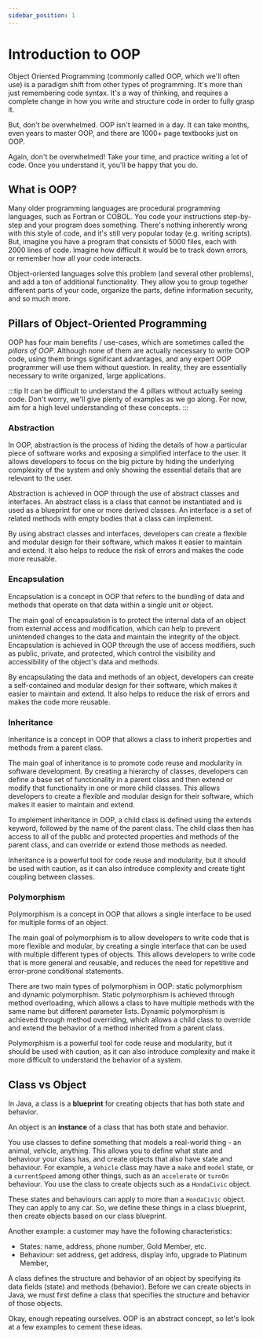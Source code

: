 ```yaml
---
sidebar_position: 1
---
```


# Introduction to OOP

Object Oriented Programming (commonly called OOP, which we'll often use) is a paradigm shift from other types of programming. It's more than just remembering code syntax. It's a way of thinking, and requires a complete change in how you write and structure code in order to fully grasp it.

But, don't be overwhelmed. OOP isn't learned in a day. It can take months, even years to master OOP, and there are 1000+ page textbooks just on OOP.

Again, don't be overwhelmed! Take your time, and practice writing a lot of code. Once you understand it, you'll be happy that you do.

## What is OOP?

Many older programming languages are procedural programming languages, such as Fortran or COBOL. You code your instructions step-by-step and your program does something. There's nothing inherently wrong with this style of code, and it's still very popular today (e.g. writing scripts). But, imagine you have a program that consists of 5000 files, each with 2000 lines of code. Imagine how difficult it would be to track down errors, or remember how all your code interacts.

Object-oriented languages solve this problem (and several other problems), and add a ton of additional functionality. They allow you to group together different parts of your code, organize the parts, define information security, and so much more.

## Pillars of Object-Oriented Programming

OOP has four main benefits / use-cases, which are sometimes called the _pillars of OOP_. Although none of them are actually necessary to write OOP code, using them brings significant advantages, and any expert OOP programmer will use them without question. In reality, they are essentially necessary to write organized, large applications.

:::tip
It can be difficult to understand the 4 pillars without actually seeing code. Don't worry, we'll give plenty of examples as we go along. For now, aim for a high level understanding of these concepts.
:::

### Abstraction

In OOP, abstraction is the process of hiding the details of how a particular piece of software works and exposing a simplified interface to the user. It allows developers to focus on the big picture by hiding the underlying complexity of the system and only showing the essential details that are relevant to the user.

Abstraction is achieved in OOP through the use of abstract classes and interfaces. An abstract class is a class that cannot be instantiated and is used as a blueprint for one or more derived classes. An interface is a set of related methods with empty bodies that a class can implement.

By using abstract classes and interfaces, developers can create a flexible and modular design for their software, which makes it easier to maintain and extend. It also helps to reduce the risk of errors and makes the code more reusable.

### Encapsulation

Encapsulation is a concept in OOP that refers to the bundling of data and methods that operate on that data within a single unit or object.

The main goal of encapsulation is to protect the internal data of an object from external access and modification, which can help to prevent unintended changes to the data and maintain the integrity of the object. Encapsulation is achieved in OOP through the use of access modifiers, such as public, private, and protected, which control the visibility and accessibility of the object's data and methods.

By encapsulating the data and methods of an object, developers can create a self-contained and modular design for their software, which makes it easier to maintain and extend. It also helps to reduce the risk of errors and makes the code more reusable.

### Inheritance

Inheritance is a concept in OOP that allows a class to inherit properties and methods from a parent class.

The main goal of inheritance is to promote code reuse and modularity in software development. By creating a hierarchy of classes, developers can define a base set of functionality in a parent class and then extend or modify that functionality in one or more child classes. This allows developers to create a flexible and modular design for their software, which makes it easier to maintain and extend.

To implement inheritance in OOP, a child class is defined using the extends keyword, followed by the name of the parent class. The child class then has access to all of the public and protected properties and methods of the parent class, and can override or extend those methods as needed.

Inheritance is a powerful tool for code reuse and modularity, but it should be used with caution, as it can also introduce complexity and create tight coupling between classes.

### Polymorphism

Polymorphism is a concept in OOP that allows a single interface to be used for multiple forms of an object.

The main goal of polymorphism is to allow developers to write code that is more flexible and modular, by creating a single interface that can be used with multiple different types of objects. This allows developers to write code that is more general and reusable, and reduces the need for repetitive and error-prone conditional statements.

There are two main types of polymorphism in OOP: static polymorphism and dynamic polymorphism. Static polymorphism is achieved through method overloading, which allows a class to have multiple methods with the same name but different parameter lists. Dynamic polymorphism is achieved through method overriding, which allows a child class to override and extend the behavior of a method inherited from a parent class.

Polymorphism is a powerful tool for code reuse and modularity, but it should be used with caution, as it can also introduce complexity and make it more difficult to understand the behavior of a system.

## Class vs Object

In Java, a class is a **blueprint** for creating objects that has both state and behavior.

An object is an **instance** of a class that has both state and behavior.

You use classes to define something that models a real-world thing - an animal, vehicle, anything. This allows you to define what state and behaviour your class has, and create objects that also have state and behaviour. For example, a `Vehicle` class may have a `make` and `model` state, or a `currentSpeed` among other things, such as an `accelerate` or `turnOn` behaviour. You use the class to create objects such as a `HondaCivic` object.

These states and behaviours can apply to more than a `HondaCivic` object. They can apply to any car. So, we define these things in a class blueprint, then create objects based on our class blueprint.

Another example: a customer may have the following characteristics:

- States: name, address, phone number, Gold Member, etc.
- Behaviour: set address, get address, display info, upgrade to Platinum Member,

A class defines the structure and behavior of an object by specifying its data fields (state) and methods (behavior). Before we can create objects in Java, we must first define a class that specifies the structure and behavior of those objects.

Okay, enough repeating ourselves. OOP is an abstract concept, so let's look at a few examples to cement these ideas.

